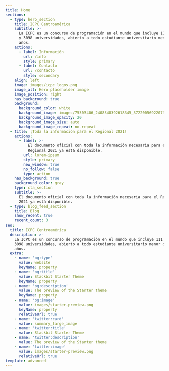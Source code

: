 ```yaml
---
title: Home
sections:
  - type: hero_section
    title: ICPC Centroamérica
    subtitle: >-
      La ICPC es un concurso de programación en el mundo que incluye 111 países
      y 3098 universidades, abierto a todo estudiante universitario menor de 23
      años.
    actions:
      - label: Información
        url: /info
        style: primary
      - label: Contacto
        url: /contacto
        style: secondary
    align: left
    image: images/icpc_logos.png
    image_alt: Hero placeholder image
    image_position: right
    has_background: true
    background:
      background_color: white
      background_image: images/75303406_2408348392618345_3722005692207333376_o.jpg
      background_image_opacity: 20
      background_image_size: auto
      background_image_repeat: no-repeat
  - title: ¡Toda la información para el Regional 2021!
    actions:
      - label: >-
          El documento oficial con toda la información necesaria para el
          Regional 2021 ya está disponible.
        url: lorem-ipsum
        style: primary
        new_window: true
        no_follow: false
        type: action
    has_background: true
    background_color: gray
    type: cta_section
    subtitle: >-
      El documento oficial con toda la información necesaria para el Regional
      2021 ya está disponible.
  - type: blog_feed_section
    title: Blog
    show_recent: true
    recent_count: 3
seo:
  title: ICPC Centroamérica
  description: >-
    La ICPC es un concurso de programación en el mundo que incluye 111 países y
    3098 universidades, abierto a todo estudiante universitario menor de 23
    años.
  extra:
    - name: 'og:type'
      value: website
      keyName: property
    - name: 'og:title'
      value: Stackbit Starter Theme
      keyName: property
    - name: 'og:description'
      value: The preview of the Starter theme
      keyName: property
    - name: 'og:image'
      value: images/starter-preview.png
      keyName: property
      relativeUrl: true
    - name: 'twitter:card'
      value: summary_large_image
    - name: 'twitter:title'
      value: Stackbit Starter Theme
    - name: 'twitter:description'
      value: The preview of the Starter theme
    - name: 'twitter:image'
      value: images/starter-preview.png
      relativeUrl: true
template: advanced
---
```

